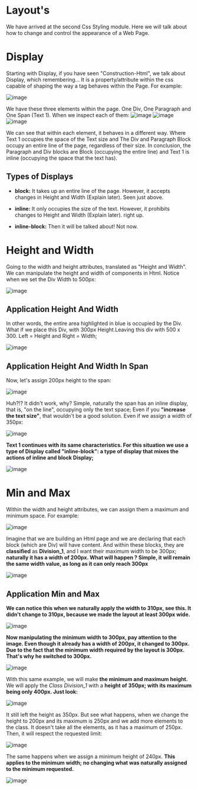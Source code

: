 # Layout's
We have arrived at the second Css Styling module. Here we will talk about how to change and control the appearance of a Web Page.

# Display 
Starting with Display, if you have seen "Construction-Html", we talk about Display, which remembering... It is a property/attribute within the css capable of shaping the way a tag behaves within the Page. For example:

![image](https://github.com/Karlos-Eduardo-Mrqs/Construcao-Html-Css-Javascript/assets/172524894/de06ca82-cefa-4ead-9b95-7686b06bf04c)

We have these three elements within the page. One Div, One Paragraph and One Span (Text 1). When we inspect each of them:
![image](https://github.com/Karlos-Eduardo-Mrqs/Construcao-Html-Css-Javascript/assets/172524894/0eb0d2bc-bcc5-4f56-a8d1-b58ae68c1b06)
![image](https://github.com/Karlos-Eduardo-Mrqs/Construcao-Html-Css-Javascript/assets/172524894/6b06106b-1ac1-4318-96bf-13f607caf31d)
![image](https://github.com/Karlos-Eduardo-Mrqs/Construcao-Html-Css-Javascript/assets/172524894/8d096f58-167b-4c3f-9f8b-71008111e860)

We can see that within each element, it behaves in a different way. Where Text 1 occupies the space of the Text size and The Div and Paragraph Block occupy an entire line of the page, regardless of their size. In conclusion, the Paragraph and Div blocks are Block (occupying the entire line) and Text 1 is inline (occupying the space that the text has). 
## Types of Displays
- **block:** 
It takes up an entire line of the page. However, it accepts changes in Height and Width (Explain later). Seen just above.

- **inline:** 
It only occupies the size of the text. However, it prohibits changes to Height and Width (Explain later). 
right up.

- **inline-block:** 
Then it will be talked about! Not now.

# Height and Width
Going to the width and height attributes, translated as "Height and Width". We can manipulate the height and width of components in Html. Notice when we set the Div Width to 500px:

![image](https://github.com/Karlos-Eduardo-Mrqs/Construcao-Html-Css-Javascript/assets/172524894/d9294f68-7e5f-481f-9218-da7e164d2cd1)

## Application Height And Width
In other words, the entire area highlighted in blue is occupied by the Div. What if we place this Div, with 300px Height.Leaving this div with 500 x 300. Left = Height and Right = Width;

![image](https://github.com/Karlos-Eduardo-Mrqs/Construcao-Html-Css-Javascript/assets/172524894/680ca42b-ae9c-4738-825c-3d5afcbaee3d)

## Application Height And Width In Span
Now, let's assign 200px height to the span:

![image](https://github.com/Karlos-Eduardo-Mrqs/Construcao-Html-Css-Javascript/assets/172524894/fbee455c-4174-41b9-ab51-3b7642d11a57)

Huh?!? It didn't work, why? Simple, naturally the span has an inline display, that is, "on the line", occupying only the text space; Even if you **"increase the text size"**, that wouldn't be a good solution. Even if we assign a width of 350px:

![image](https://github.com/Karlos-Eduardo-Mrqs/Construcao-Html-Css-Javascript/assets/172524894/fbee455c-4174-41b9-ab51-3b7642d11a57)

**Text 1 continues with its same characteristics. For this situation we use a type of Display called "inline-block": a type of display that mixes the actions of inline and block Display;**

![image](https://github.com/Karlos-Eduardo-Mrqs/Construcao-Html-Css-Javascript/assets/172524894/04f49f65-6623-47ae-be56-051286a21353)

# Min and Max
Within the width and height attributes, we can assign them a maximum and minimum space. For example:

![image](https://github.com/Karlos-Eduardo-Mrqs/Construcao-Html-Css-Javascript/assets/172524894/9c4467fa-62d3-4d1f-9a88-e8c039f29b6f)

Imagine that we are building an Html page and we are declaring that each block (which are Div) will have content. And within these blocks, they are **classified** as **Division_1**, and I want their maximum width to be 300px; **naturally it has a width of 200px. What will happen ? Simple, it will remain the same width value, as long as it can only reach 300px**

![image](https://github.com/Karlos-Eduardo-Mrqs/Construcao-Html-Css-Javascript/assets/172524894/2a69153d-6c53-4d78-890e-ee468e27dd70)

## Application Min and Max
**We can notice this when we naturally apply the width to 310px, see this. It didn't change to 310px, because we made the layout at least 300px wide.**

![image](https://github.com/Karlos-Eduardo-Mrqs/Construcao-Html-Css-Javascript/assets/172524894/663e827a-08a4-4e9e-9e1b-3670167f2207)

**Now manipulating the minimum width to 300px, pay attention to the image. Even though it already has a width of 200px, it changed to 300px. Due to the fact that the minimum width required by the layout is 300px. That's why he switched to 300px.**

![image](https://github.com/Karlos-Eduardo-Mrqs/Construcao-Html-Css-Javascript/assets/172524894/5303cf89-0636-4d92-82fa-57028cd5f9a5)

With this same example, we will make **the minimum and maximum height.** We will apply the *Class Division_1* with a **height of 350px; with its maximum being only 400px. Just look:**

![image](https://github.com/Karlos-Eduardo-Mrqs/Construcao-Html-Css-Javascript/assets/172524894/3af5e071-5cb8-40d9-8bbc-3515d4c8d218)

It still left the height as 350px. But see what happens, when we change the height to 200px and its maximum is 250px and we add more elements to the class. It doesn't take all the elements, as it has a maximum of 250px. Then, it will respect the requested limit:

![image](https://github.com/Karlos-Eduardo-Mrqs/Construcao-Html-Css-Javascript/assets/172524894/5873953a-f843-475d-a9c0-45c66cb356ea)
 
The same happens when we assign a minimum height of 240px. **This applies to the minimum width; no changing what was naturally assigned to the minimum requested.**

![image](https://github.com/Karlos-Eduardo-Mrqs/Construcao-Html-Css-Javascript/assets/172524894/dd15fb6a-d2dd-409d-a526-795c986ad350)
